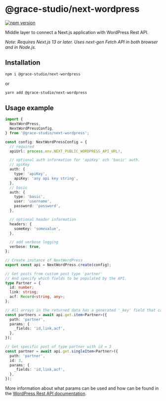 # @grace-studio/next-wordpress

[![npm version](https://badge.fury.io/js/@grace-studio%2Fnext-wordpress.svg)](https://badge.fury.io/js/@grace-studio%2Fnext-wordpress)

Middle layer to connect a Next.js application with WordPress Rest API.

_Note: Requires Next.js 13 or later. Uses next-gen Fetch API in both browser and in Node.js._

## Installation

```bash
npm i @grace-studio/next-wordpress
```

or

```bash
yarn add @grace-studio/next-wordpress
```

## Usage example

```ts
import {
  NextWordPress,
  NextWordPressConfig,
} from '@grace-studio/next-wordpress';

const config: NextWordPressConfig = {
  // required
  apiUrl: process.env.NEXT_PUBLIC_WORDPRESS_API_URL!,

  // optional auth information for 'apiKey' och 'basic' auth.
  // apiKey
  auth: {
    type: 'apiKey',
    apiKey: 'any api key string',
  },
  // basic
  auth: {
    type: 'basic',
    user: 'username',
    password: 'password',
  },

  // optional header information
  headers: {
    someKey: 'somevalue',
  },

  // add verbose logging
  verbose: true,
};

// Create instance of NextWordPress
export const api = NextWordPress.create(config);

// Get posts from custom post type 'partner'
// And specify which fields to be populated by the API.
type Partner = {
  id: number;
  link: string;
  acf: Record<string, any>;
};

// All arrays in the returned data has a generated '_key' field that can be used for the 'key' prop in React loops in rendering.
const partners = await api.get.item<Partner>({
  path: 'partner',
  params: {
    _fields: 'id,link,acf',
  },
});

// Get specific post of type partner with id = 3
const partner = await api.get.singleItem<Partner>({
  path: 'partner',
  id: 3,
  params: {
    _fields: 'id,link,acf',
  },
});
```

More information about what params can be used and how can be found in the [WordPress Rest API documentation](https://developer.wordpress.org/rest-api/using-the-rest-api/).
